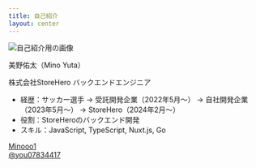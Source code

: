 ```yaml
---
title: 自己紹介
layout: center
---
```


<div class="slidev-layout two-columns w-full h-full grid grid-cols-2 items-center">
  <div class="pl-20">
    <img src="/public/images/self.png" class="rounded-full w-80 h-80 image" alt="自己紹介用の画像" />
  </div>

  <div class="flex flex-col justify-between">
    <div>
      <p class="text-4xl font-bold pb-2">美野佑太（Mino Yuta）</p>
      <p>株式会社StoreHero バックエンドエンジニア</p>
    </div>
    <ul>
      <li class="my-0 mb-0.5">
        <span class="font-bold">経歴</span>：サッカー選手 → 受託開発企業（2022年5月〜） → 自社開発企業（2023年5月〜） → StoreHero（2024年2月〜） </li>
      <li class="my-0 mb-0.5">
        <span class="font-bold">役割</span>：StoreHeroのバックエンド開発</li>
      <li class="my-0 mb-4">
        <span class="font-bold">スキル</span>：JavaScript, TypeScript, Nuxt.js, Go
      </li>
    </ul>
    <div>
      <div class="mb-2">
        <carbon-logo-github />
        <span class="ml-2">
          <a href="https://github.com/Minooo1" target="_blank">Minooo1</a>
        </span>
      </div>
      <div>
        <carbon-logo-x />
        <span class="ml-2">
          <a href="https://twitter.com/you07834417" target="_blank">@you07834417</a>
        </span>
      </div>
    </div>
  </div>
</div>

<!--
改めまして、美野佑太と申します。
現在、株式会社StoreHeroのバックエンドエンジニアとして、StoreHeroというプロダクトの開発を日々行なっています。

私自身の経歴はとしましては、エンジニアになる前は大学を卒業してサッカー選手をしていました。その後エンジニアにキャリアチェンジし、2年弱が経ったような形になります。

エンジニアになった当初はフロントエンドエンジニアとして、Nuxt.jsとFirebaseを使ってWebサービスの開発や運用を担当していました。今年の2月のStoreHero入社と同時にバックエンドエンジニアにキャリアチェンジし3ヶ月が経過した、ということになります。
-->
